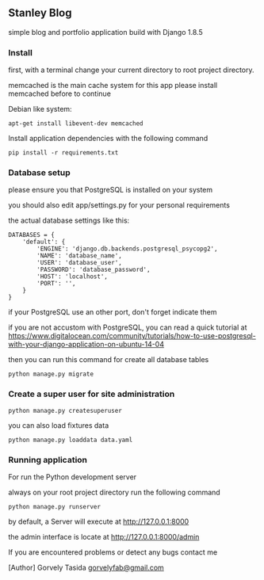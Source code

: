 ## Stanley Blog

simple blog and portfolio application build with Django 1.8.5

### Install

first, with a terminal change your current directory
to root project directory.

memcached is the main cache system for this app
please install memcached before to continue

Debian like system:
```
apt-get install libevent-dev memcached
```

Install application dependencies with the following command

```
pip install -r requirements.txt
```

### Database setup

please ensure you that PostgreSQL is installed on your system

you should also edit app/settings.py for your personal requirements

the actual database settings like this:

```
DATABASES = {
    'default': {
        'ENGINE': 'django.db.backends.postgresql_psycopg2',
        'NAME': 'database_name',
        'USER': 'database_user',
        'PASSWORD': 'database_password',
        'HOST': 'localhost',
        'PORT': '',
    }
}

```
if your PostgreSQL use an other port, don't forget indicate them

if you are not accustom with PostgreSQL, you can read a quick tutorial
at https://www.digitalocean.com/community/tutorials/how-to-use-postgresql-with-your-django-application-on-ubuntu-14-04


then you can run this command for create all database tables

```
python manage.py migrate
```

### Create a super user for site administration

```
python manage.py createsuperuser
```

you can also load fixtures data

```
python manage.py loaddata data.yaml
```

### Running application

For run the Python development server

always on your root project directory run the following command

```
python manage.py runserver
```

by default, a Server will execute at http://127.0.0.1:8000

the admin interface is locate at http://127.0.0.1:8000/admin



If you are encountered problems or detect any bugs
contact me

[Author]
Gorvely Tasida <gorvelyfab@gmail.com>
